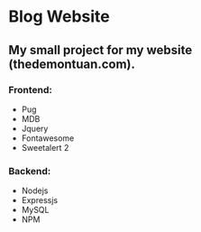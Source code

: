 # Blog Website

## My small project for my website (thedemontuan.com).

### Frontend: 
- Pug
- MDB
- Jquery
- Fontawesome
- Sweetalert 2

### Backend: 
- Nodejs
- Expressjs
- MySQL
- NPM
